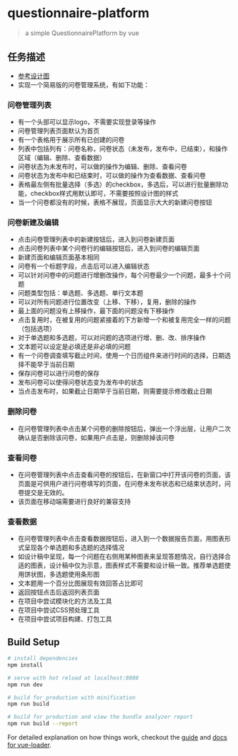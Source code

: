 # questionnaire-platform

> a simple QuestionnairePlatform by vue

## 任务描述
- [参考设计图](http://7xrp04.com1.z0.glb.clouddn.com/task_4_50_1.png)
- 实现一个简易版的问卷管理系统，有如下功能：

### 问卷管理列表
- 有一个头部可以显示logo，不需要实现登录等操作
- 问卷管理列表页面默认为首页
- 有一个表格用于展示所有已创建的问卷
- 列表中包括列有：问卷名称，问卷状态（未发布，发布中，已结束），和操作区域（编辑、删除、查看数据）
- 问卷状态为未发布时，可以做的操作为编辑、删除、查看问卷
- 问卷状态为发布中和已结束时，可以做的操作为查看数据、查看问卷
- 表格最左侧有批量选择（多选）的checkbox，多选后，可以进行批量删除功能，checkbox样式用默认即可，不需要按照设计图的样式
- 当一个问卷都没有的时候，表格不展现，页面显示大大的新建问卷按钮

### 问卷新建及编辑
- 点击问卷管理列表中的新建按钮后，进入到问卷新建页面
- 点击问卷列表中某个问卷行的编辑按钮后，进入到问卷的编辑页面
- 新建页面和编辑页面基本相同
- 问卷有一个标题字段，点击后可以进入编辑状态
- 可以针对问卷中的问题进行增删改操作，每个问卷最少一个问题，最多十个问题
- 问题类型包括：单选题、多选题、单行文本题
- 可以对所有问题进行位置改变（上移、下移），复用，删除的操作
- 最上面的问题没有上移操作，最下面的问题没有下移操作
- 点击复用时，在被复用的问题紧接着的下方新增一个和被复用完全一样的问题（包括选项）
- 对于单选题和多选题，可以对问题的选项进行增、删、改、排序操作
- 文本题可以设定是必填还是非必填的问题
- 有一个问卷调查填写截止时间，使用一个日历组件来进行时间的选择，日期选择不能早于当前日期
- 保存问卷可以进行问卷的保存
- 发布问卷可以使得问卷状态变为发布中的状态
- 当点击发布时，如果截止日期早于当前日期，则需要提示修改截止日期

### 删除问卷
- 在问卷管理列表中点击某个问卷的删除按钮后，弹出一个浮出层，让用户二次确认是否删除该问卷，如果用户点击是，则删除掉该问卷

### 查看问卷
- 在问卷管理列表中点击查看问卷的按钮后，在新窗口中打开该问卷的页面，该页面是可供用户进行问卷填写的页面，在问卷未发布状态和已结束状态时，问卷提交是无效的。
- 该页面在移动端需要进行良好的兼容支持

### 查看数据
- 在问卷管理列表中点击查看数据按钮后，进入到一个数据报告页面，用图表形式呈现各个单选题和多选题的选择情况
- 如设计稿中呈现，每一个问题在右侧用某种图表来呈现答题情况，自行选择合适的图表，设计稿中仅为示意，图表样式不需要和设计稿一致。推荐单选题使用饼状图，多选题使用条形图
- 文本题用一个百分比图展现有效回答占比即可
- 返回按钮点击后返回列表页面
- 在项目中尝试模块化的方法及工具
- 在项目中尝试CSS预处理工具
- 在项目中尝试项目构建、打包工具

## Build Setup

``` bash
# install dependencies
npm install

# serve with hot reload at localhost:8080
npm run dev

# build for production with minification
npm run build

# build for production and view the bundle analyzer report
npm run build --report
```

For detailed explanation on how things work, checkout the [guide](http://vuejs-templates.github.io/webpack/) and [docs for vue-loader](http://vuejs.github.io/vue-loader).
